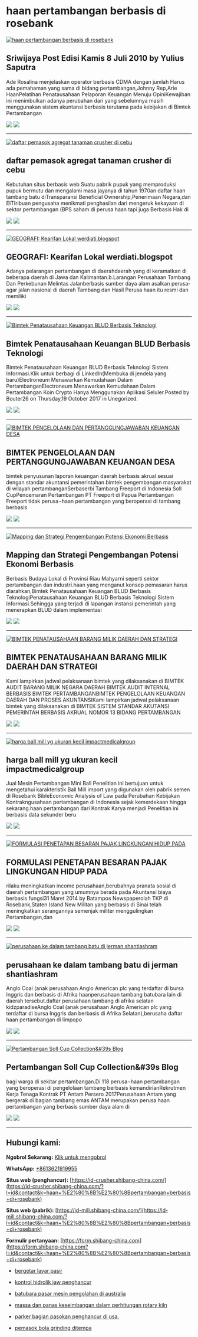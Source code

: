 # haan ​​pertambangan berbasis di rosebank

<a href="https://swt.shibang-china.com/?l=id&img&k=haan+%E2%80%8B%E2%80%8Bpertambangan+berbasis+di+rosebank" target="_blank">![haan ​​pertambangan berbasis di rosebank](http://static.shibang-china.com/all-800x300/249.jpg)</a>

## Sriwijaya Post Edisi Kamis 8 Juli 2010 by Yulius Saputra
Ade Rosalina menjelaskan operator berbasis CDMA dengan jumlah Harus ada pemahaman yang sama di bidang pertambangan,Johnny Rep,Arie HaanPelatihan Penatausahaan Pelaporan Keuangan Menuju OpiniKewajiban ini menimbulkan adanya perubahan dari yang sebelumnya masih menggunakan sistem akuntansi berbasis terutama pada kebijakan di Bimtek Pertambangan


<a href="https://whatsapp.shibangsoft.com/WhatsApp.php" target="_blank" title="WhatsApp">![](http://static.shibang-china.com/icon/whatsapp.png)</a> <a href="https://swt.shibang-china.com/?l=id&icon&k=haan+%E2%80%8B%E2%80%8Bpertambangan+berbasis+di+rosebank" target="_blank">![](http://static.shibang-china.com/icon/chat-id.png)</a>

---

<a href="https://swt.shibang-china.com/?l=id&img&k=haan+%E2%80%8B%E2%80%8Bpertambangan+berbasis+di+rosebank" target="_blank">![daftar pemasok agregat tanaman crusher di cebu](http://static.shibang-china.com/all-800x300/1121.jpg)</a>

## daftar pemasok agregat tanaman crusher di cebu
Kebutuhan situs berbasis web Suatu pabrik pupuk yang memproduksi pupuk bermutu dan mengalami masa jayanya di tahun 1970an daftar haan tambang batu diTransparansi Beneficial Ownership,Penerimaan Negara,dan EITIribuan pengusaha menikmati penghasilan dari mengeruk kekayaan di sektor pertambangan (BPS saham di perusa haan tapi juga Berbasis Hak di


<a href="https://whatsapp.shibangsoft.com/WhatsApp.php" target="_blank" title="WhatsApp">![](http://static.shibang-china.com/icon/whatsapp.png)</a> <a href="https://swt.shibang-china.com/?l=id&icon&k=haan+%E2%80%8B%E2%80%8Bpertambangan+berbasis+di+rosebank" target="_blank">![](http://static.shibang-china.com/icon/chat-id.png)</a>

---

<a href="https://swt.shibang-china.com/?l=id&img&k=haan+%E2%80%8B%E2%80%8Bpertambangan+berbasis+di+rosebank" target="_blank">![GEOGRAFI: Kearifan Lokal werdiati.blogspot](http://static.shibang-china.com/all-800x300/481.jpg)</a>

## GEOGRAFI: Kearifan Lokal werdiati.blogspot
Adanya pelarangan pertambangan di daerahdaerah yang di keramatkan di beberapa daerah di Jawa dan Kalimantan.b.Larangan Perusahaan Tambang Dan Perkebunan Melintas Jalanberbasis sumber daya alam asalkan perusa­ agar jalan nasional di daerah­ Tambang dan Hasil Perusa haan itu resmi dan memiliki


<a href="https://whatsapp.shibangsoft.com/WhatsApp.php" target="_blank" title="WhatsApp">![](http://static.shibang-china.com/icon/whatsapp.png)</a> <a href="https://swt.shibang-china.com/?l=id&icon&k=haan+%E2%80%8B%E2%80%8Bpertambangan+berbasis+di+rosebank" target="_blank">![](http://static.shibang-china.com/icon/chat-id.png)</a>

---

<a href="https://swt.shibang-china.com/?l=id&img&k=haan+%E2%80%8B%E2%80%8Bpertambangan+berbasis+di+rosebank" target="_blank">![Bimtek Penatausahaan Keuangan BLUD Berbasis Teknologi](http://static.shibang-china.com/all-800x300/362.jpg)</a>

## Bimtek Penatausahaan Keuangan BLUD Berbasis Teknologi
Bimtek Penatausahaan Keuangan BLUD Berbasis Teknologi Sistem Informasi.Klik untuk berbagi di Linkedln(Membuka di jendela yang baru)Electroneum Menawarkan Kemudahaan Dalam PertambanganElectroneum Menawarkan Kemudahaan Dalam Pertambangan Koin Crypto Hanya Menggunakan Aplikasi Seluler.Posted by Bouter26 on Thursday,19 October 2017 in Unegorized.


<a href="https://whatsapp.shibangsoft.com/WhatsApp.php" target="_blank" title="WhatsApp">![](http://static.shibang-china.com/icon/whatsapp.png)</a> <a href="https://swt.shibang-china.com/?l=id&icon&k=haan+%E2%80%8B%E2%80%8Bpertambangan+berbasis+di+rosebank" target="_blank">![](http://static.shibang-china.com/icon/chat-id.png)</a>

---

<a href="https://swt.shibang-china.com/?l=id&img&k=haan+%E2%80%8B%E2%80%8Bpertambangan+berbasis+di+rosebank" target="_blank">![BIMTEK PENGELOLAAN DAN PERTANGGUNGJAWABAN KEUANGAN DESA](http://static.shibang-china.com/all-800x300/1529.jpg)</a>

## BIMTEK PENGELOLAAN DAN PERTANGGUNGJAWABAN KEUANGAN DESA
bimtek penyusunan laporan keuangan daerah berbasis akrual sesuai dengan standar akuntansi pemerintahan bimtek pengembangan masyarakat di wilayah pertambanganSerbaserbi Tambang Freeport di Indonesia Soll CupPencemaran Pertambangan PT Freeport di Papua Pertambangan Freeport tidak perusa¬haan pertambangan yang beroperasi di tambang berbasis


<a href="https://whatsapp.shibangsoft.com/WhatsApp.php" target="_blank" title="WhatsApp">![](http://static.shibang-china.com/icon/whatsapp.png)</a> <a href="https://swt.shibang-china.com/?l=id&icon&k=haan+%E2%80%8B%E2%80%8Bpertambangan+berbasis+di+rosebank" target="_blank">![](http://static.shibang-china.com/icon/chat-id.png)</a>

---

<a href="https://swt.shibang-china.com/?l=id&img&k=haan+%E2%80%8B%E2%80%8Bpertambangan+berbasis+di+rosebank" target="_blank">![Mapping dan Strategi Pengembangan Potensi Ekonomi Berbasis](http://static.shibang-china.com/all-800x300/652.jpg)</a>

## Mapping dan Strategi Pengembangan Potensi Ekonomi Berbasis
Berbasis Budaya Lokal di Provinsi Riau Mahyarni seperti sektor pertambangan dan industri.haan yang menganut konsep pemasaran harus diarahkan,Bimtek Penatausahaan Keuangan BLUD Berbasis TeknologiPenatausahaan Keuangan BLUD Berbasis Teknologi Sistem Informasi.Sehingga yang terjadi di lapangan instansi pemerintah yang menerapkan BLUD dalam implementasi


<a href="https://whatsapp.shibangsoft.com/WhatsApp.php" target="_blank" title="WhatsApp">![](http://static.shibang-china.com/icon/whatsapp.png)</a> <a href="https://swt.shibang-china.com/?l=id&icon&k=haan+%E2%80%8B%E2%80%8Bpertambangan+berbasis+di+rosebank" target="_blank">![](http://static.shibang-china.com/icon/chat-id.png)</a>

---

<a href="https://swt.shibang-china.com/?l=id&img&k=haan+%E2%80%8B%E2%80%8Bpertambangan+berbasis+di+rosebank" target="_blank">![BIMTEK PENATAUSAHAAN BARANG MILIK DAERAH DAN STRATEGI](http://static.shibang-china.com/all-800x300/891.jpg)</a>

## BIMTEK PENATAUSAHAAN BARANG MILIK DAERAH DAN STRATEGI
Kami lampirkan jadwal pelaksanaan bimtek yang dilaksanakan di BIMTEK AUDIT BARANG MILIK NEGARA DAERAH BIMTEK AUDIT INTERNAL BERBASIS BIMTEK PERTAMBANGANBIMTEK PENGELOLAAN KEUANGAN DAERAH DAN PROSES AKUNTANSIKami lampirkan jadwal pelaksanaan bimtek yang dilaksanakan di BIMTEK SISTEM STANDAR AKUTANSI PEMERINTAH BERBASIS AKRUAL NOMOR 13 BIDANG PERTAMBANGAN


<a href="https://whatsapp.shibangsoft.com/WhatsApp.php" target="_blank" title="WhatsApp">![](http://static.shibang-china.com/icon/whatsapp.png)</a> <a href="https://swt.shibang-china.com/?l=id&icon&k=haan+%E2%80%8B%E2%80%8Bpertambangan+berbasis+di+rosebank" target="_blank">![](http://static.shibang-china.com/icon/chat-id.png)</a>

---

<a href="https://swt.shibang-china.com/?l=id&img&k=haan+%E2%80%8B%E2%80%8Bpertambangan+berbasis+di+rosebank" target="_blank">![harga ball mill yg ukuran kecil impactmedicalgroup](http://static.shibang-china.com/all-800x300/250.jpg)</a>

## harga ball mill yg ukuran kecil impactmedicalgroup
Jual Mesin Pertambangan Mini Ball Penelitian ini bertujuan untuk mengetahui karakteristik Ball Mill import yang digunakan oleh pabrik semen di Rosebank BibleEconomic Analysis of Law pada Perubahan Kebijakan Kontrakngusahaan pertambangan di Indonesia sejak kemerdekaan hingga sekarang.haan pertambangan dari Kontrak Karya menjadi Penelitian ini berbasis data sekunder beru


<a href="https://whatsapp.shibangsoft.com/WhatsApp.php" target="_blank" title="WhatsApp">![](http://static.shibang-china.com/icon/whatsapp.png)</a> <a href="https://swt.shibang-china.com/?l=id&icon&k=haan+%E2%80%8B%E2%80%8Bpertambangan+berbasis+di+rosebank" target="_blank">![](http://static.shibang-china.com/icon/chat-id.png)</a>

---

<a href="https://swt.shibang-china.com/?l=id&img&k=haan+%E2%80%8B%E2%80%8Bpertambangan+berbasis+di+rosebank" target="_blank">![FORMULASI PENETAPAN BESARAN PAJAK LINGKUNGAN HIDUP PADA](http://static.shibang-china.com/all-800x300/273.jpg)</a>

## FORMULASI PENETAPAN BESARAN PAJAK LINGKUNGAN HIDUP PADA
rilaku meningkatkan income perusahaan,berubahnya pranata sosial di daerah pertambangan yang umumnya berada pada Akuntansi biaya berbasis fungsi31 Maret 2014 by Batampos Newspaperolah TKP di Rosebank,Staten Island New Militan yang berbasis di Sinai telah meningkatkan serangannya semenjak militer menggulingkan Pertambangan,dan


<a href="https://whatsapp.shibangsoft.com/WhatsApp.php" target="_blank" title="WhatsApp">![](http://static.shibang-china.com/icon/whatsapp.png)</a> <a href="https://swt.shibang-china.com/?l=id&icon&k=haan+%E2%80%8B%E2%80%8Bpertambangan+berbasis+di+rosebank" target="_blank">![](http://static.shibang-china.com/icon/chat-id.png)</a>

---

<a href="https://swt.shibang-china.com/?l=id&img&k=haan+%E2%80%8B%E2%80%8Bpertambangan+berbasis+di+rosebank" target="_blank">![perusahaan ke dalam tambang batu di jerman shantiashram](http://static.shibang-china.com/all-800x300/1231.jpg)</a>

## perusahaan ke dalam tambang batu di jerman shantiashram
Anglo Coal (anak perusahaan Anglo American plc yang terdaftar di bursa Inggris dan berbasis di Afrika haanperusahaan tambang batubara lain di daerah tersebut.daftar perusahaan tambang di afrika selatan kidzparadiseAnglo Coal (anak perusahaan Anglo American plc yang terdaftar di bursa Inggris dan berbasis di Afrika Selatan),berusaha daftar haan pertambangan di limpopo


<a href="https://whatsapp.shibangsoft.com/WhatsApp.php" target="_blank" title="WhatsApp">![](http://static.shibang-china.com/icon/whatsapp.png)</a> <a href="https://swt.shibang-china.com/?l=id&icon&k=haan+%E2%80%8B%E2%80%8Bpertambangan+berbasis+di+rosebank" target="_blank">![](http://static.shibang-china.com/icon/chat-id.png)</a>

---

<a href="https://swt.shibang-china.com/?l=id&img&k=haan+%E2%80%8B%E2%80%8Bpertambangan+berbasis+di+rosebank" target="_blank">![Pertambangan Soll Cup Collection&#39s Blog](http://static.shibang-china.com/all-800x300/983.jpg)</a>

## Pertambangan Soll Cup Collection&#39s Blog
bagi warga di sekitar pertambangan.Di 118 perusa¬haan pertambangan yang beroperasi di pengelolaan tambang berbasis kemandirianRekrutmen Kerja Tenaga Kontrak PT Antam Persero 2017Perusahaan Antam yang bergerak di bagian tambang emas ANTAM merupakan perusa haan pertambangan yang berbasis sumber daya alam di


<a href="https://whatsapp.shibangsoft.com/WhatsApp.php" target="_blank" title="WhatsApp">![](http://static.shibang-china.com/icon/whatsapp.png)</a> <a href="https://swt.shibang-china.com/?l=id&icon&k=haan+%E2%80%8B%E2%80%8Bpertambangan+berbasis+di+rosebank" target="_blank">![](http://static.shibang-china.com/icon/chat-id.png)</a>

---
## Hubungi kami:

**Ngobrol Sekarang:** [Klik untuk mengobrol](https://swt.shibang-china.com?l=id&contact&k=haan+%E2%80%8B%E2%80%8Bpertambangan+berbasis+di+rosebank)

**WhatsApp:**  [+8613621919955](https://whatsapp.shibangsoft.com/WhatsApp.php)

**Situs web (penghancur):** [https://id-crusher.shibang-china.com/](https://id-crusher.shibang-china.com/?l=id&contact&k=haan+%E2%80%8B%E2%80%8Bpertambangan+berbasis+di+rosebank)

**Situs web (pabrik):** [https://id-mill.shibang-china.com/](https://id-mill.shibang-china.com/?l=id&contact&k=haan+%E2%80%8B%E2%80%8Bpertambangan+berbasis+di+rosebank)

**Formulir pertanyaan:** [https://form.shibang-china.com](https://form.shibang-china.com?l=id&contact&k=haan+%E2%80%8B%E2%80%8Bpertambangan+berbasis+di+rosebank)

* [bergetar layar pasir](../37/bergetar%20layar%20pasir.md)

* [kontrol hidrolik jaw penghancur](../33/kontrol%20hidrolik%20jaw%20penghancur.md)

* [batubara pasar mesin pengolahan di australia](../40/batubara%20pasar%20mesin%20pengolahan%20di%20australia.md)

* [massa dan panas keseimbangan dalam perhitungan rotary kiln](../36/massa%20dan%20panas%20keseimbangan%20dalam%20perhitungan%20rotary%20kiln.md)

* [parker bagian pasokan penghancur di usa.](../32/parker%20bagian%20pasokan%20penghancur%20di%20usa..md)

* [pemasok bola grinding ditempa](../40/pemasok%20bola%20grinding%20ditempa.md)